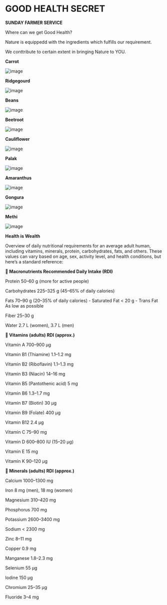 # GOOD HEALTH SECRET

****SUNDAY FARMER SERVICE****

Where can we get Good Health?

Nature is equippedd with the ingredients which fulfills our requirement.

We conttribute to certain extent in bringing Nature to YOU.

**Carrot**

![image](https://github.com/user-attachments/assets/60b04bbf-584a-423e-b182-c7051b265535)

**Ridgegourd**

![image](https://github.com/user-attachments/assets/1e8eda43-3a0a-4226-93d1-d3a540339c3d)

**Beans**

![image](https://github.com/user-attachments/assets/725a924d-ad27-49b1-8b67-523307e08cbc)

**Beetroot**

![image](https://github.com/user-attachments/assets/7479ed66-5c40-4e09-82db-742b87d0bf31)

**Cauliflower**

![image](https://github.com/user-attachments/assets/4df8d555-d960-4e10-a05a-fdbc6e7ecfc1)

**Palak**

![image](https://github.com/user-attachments/assets/d0319dcf-20b1-46e1-976b-3a0a341be217)

**Amaranthus**

![image](https://github.com/user-attachments/assets/24cd62fa-e741-4b7b-9f36-1982119a244c)

**Gongura**

![image](https://github.com/user-attachments/assets/fb19f3e3-c71b-46da-8b5b-f35321c66ef9)

**Methi**

![image](https://github.com/user-attachments/assets/c382d460-a523-4856-8271-472440af3df3)

**Health is Wealth**

Overview of daily nutritional requirements for an average adult human, including vitamins, minerals, protein, carbohydrates, fats, and others. These values can vary based on age, sex, activity level, and health conditions, but here’s a standard reference:

**🥗 Macronutrients Recommended Daily Intake (RDI)**

Protein	50–60 g (more for active people)

Carbohydrates	225–325 g (45–65% of daily calories)

Fats	70–90 g (20–35% of daily calories)
    - Saturated Fat	< 20 g
    - Trans Fat	As low as possible
    
Fiber	25–30 g

Water	2.7 L (women), 3.7 L (men) 

**💊 Vitamins (adults) RDI (approx.)**

Vitamin A	700–900 µg

Vitamin B1 (Thiamine)	1.1–1.2 mg

Vitamin B2 (Riboflavin)	1.1–1.3 mg

Vitamin B3 (Niacin)	14–16 mg

Vitamin B5 (Pantothenic acid)	5 mg

Vitamin B6	1.3–1.7 mg

Vitamin B7 (Biotin)	30 µg

Vitamin B9 (Folate)	400 µg

Vitamin B12	2.4 µg

Vitamin C	75–90 mg

Vitamin D	600–800 IU (15–20 µg)

Vitamin E	15 mg

Vitamin K	90–120 µg

**🧂 Minerals (adults) RDI (approx.)**

Calcium	1000–1300 mg

Iron	8 mg (men), 18 mg (women)

Magnesium	310–420 mg

Phosphorus	700 mg

Potassium	2600–3400 mg

Sodium	< 2300 mg

Zinc	8–11 mg

Copper	0.9 mg

Manganese	1.8–2.3 mg

Selenium	55 µg

Iodine	150 µg

Chromium	25–35 µg

Fluoride	3–4 mg


